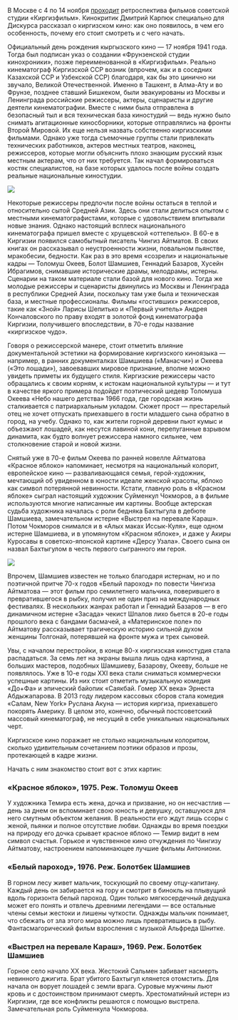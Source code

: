 В Москве с 4 по 14 ноября [проходит](https://discours.io/events/movies/retrospektiva-kirgizskogo-kinematografa-iz-kollektsii-sinemateki-moskino) ретроспектива фильмов советской студии «Киргизфильм». Кинокритик Дмитрий Карпюк специально для Дискурса рассказал о киргизском кино: как оно появилось, в чем его особенность, почему его стоит смотреть и с чего начать.

Официальный день рождения кыргызского кино — 17 ноября 1941 года. Тогда был подписан указ о создании «Фрунзенской студии кинохроники», позже переименованной в «Киргизфильм». Реально кинематограф Киргизской ССР возник (впрочем, как и в соседних Казахской ССР и Узбекской ССР) благодаря, как бы это цинично ни звучало, Великой Отечественной. Именно в Ташкент, в Алма-Ату и во Фрунзе, позднее ставший Бишкеком, были эвакуированы из Москвы и Ленинграда российские режиссеры, актеры, сценаристы и другие деятели кинематографии. Вместе с ними была отправлена в безопасный тыл и вся техническая база киностудий — ведь нужно было снимать агитационные киносборники, которые отправлялись на фронты Второй Мировой. Их еще нельзя назвать собственно киргизскими фильмами. Однако уже тогда съемочные группы стали привлекать технических работников, актеров местных театров, наконец, режиссеров, которые могли объяснить плохо знающим русский язык местным актерам, что от них требуется. Так начал формироваться костяк специалистов, на базе которых удалось после войны создать реальные национальные киностудии.

![](https://assets.discours.io/unsafe/900x/production/image/c2b77540-e1ea-11e8-bbc7-9dd651df2231.jpg)

Некоторые режиссеры предпочли после войны остаться в теплой и относительно сытой Средней Азии. Здесь они стали делиться опытом с местными кинематографистами, которые с удовольствием впитывали новые знания. Однако настоящий всплеск национального кинематографа пришел вместе с хрущевской «оттепелью». В 60-е в Киргизии появился самобытный писатель Чингиз Айтматов. В своих книгах он рассказывал о неустроенности жизни, повальном пьянстве, мракобесии, бедности. Как раз в это время «созрели» и национальные кадры — Толомуш Океев, Болот Шамшиев, Геннадий Базаров, Хусейн Ибрагимов, снимавшие исторические драмы, мелодрамы, истерны. Сценарии на таком материале стали базой для нового кино. Тогда же молодые режиссеры и сценаристы двинулись из Москвы и Ленинграда в республики Средней Азии, поскольку там уже была и техническая база, и местные профессионалы. Фильмы «гостивших» режиссеров, такие как «Зной» Ларисы Шепитько и «Первый учитель» Андрея Кончаловского по праву входят в золотой фонд кинематографа Киргизии, получившего впоследствии, в 70-е годы название «киргизское чудо».

Говоря о режиссерской манере, стоит отметить влияние документальной эстетики на формирование киргизского киноязыка — например, в ранних документалках Шамшиева («Манасчи») и Океева («Это лошади»), завоевавших мировое признание, вполне можно увидеть приметы их будущего стиля. Киргизские режиссеры часто обращались к своим корням, к истокам национальной культуры — и тут в качестве яркого примера подойдет поэтический шедевр Толомуша Океева «Небо нашего детства» 1966 года, где городская жизнь сталкивается с патриархальным укладом. Сюжет прост — престарелый отец не хочет отпускать приехавшего в гости младшего сына обратно в город, на учебу. Однако то, как жители горной деревни пьют кумыс и объезжают лошадей, как несутся лавиной кони, перепуганные взрывом динамита, как будто волнует режиссера намного сильнее, чем столкновение старой и новой жизни.

Снятый уже в 70-е фильм Океева по ранней новелле Айтматова «Красное яблоко» напоминает, несмотря на национальный колорит, европейское кино — разваливающаяся семья, герой-художник, мечтающий об увиденном в юности идеале женской красоты, яблоко как символ потерянной невинности. Кстати, главную роль в «Красном яблоке» сыграл настоящий художник Суйменкул Чокморов, а в фильме используются многие написанные им картины. Вообще актерская судьба художника началась с роли бедняка Бахтыгула в дебюте Шамшиева, замечательном истерне «Выстрел на перевале Караш». Потом Чокморов снимался и в «Алых маках Иссык-Куля», еще одном истерне Шамшиева, и в упомянутом «Красном яблоке», и даже у Акиры Куросавы в советско-японской картине «Дерсу Узала». Своего сына он назвал Бахтыгулом в честь первого сыгранного им героя.

![](https://assets.discours.io/unsafe/900x/production/image/dbbddc50-e1ea-11e8-bbc7-9dd651df2231.jpg)

Впрочем, Шамшиев известен не только благодаря истернам, но и по поэтичной притче 70-х годов «Белый пароход» по повести Чингиза Айтматова — этот фильм про семилетнего мальчика, поверившего в превратившегося в рыбку, получил не один приз на международных фестивалях. В нескольких жанрах работал и Геннадий Базаров — в его динамичном истерне «Засада» чекист Шпалов лихо бьется в 20-е годы прошлого века с бандами басмачей, а «Материнское поле» по Айтматову рассказывает трагическую историю сильной духом женщины Толгонай, потерявшей на фронте мужа и трех сыновей.

Увы, с началом перестройки, в конце 80-х киргизская киностудия стала распадаться. За семь лет на экраны вышла лишь одна картина, а больших мастеров, подобных Шамшиеву, Базарову, Окееву, больше не появлялось. Уже в 10-е годы XXI века стали сниматься коммерчески успешные картины. Из них стоит отметить музыкальную комедия «До+Фа» и эпический байопик «Саякбай. Гомер XX века» Эрнеста Абдыжапарова. В 2013 году лидером кассовых сборов стала комедия «Салам, New York» Руслана Акуна — история киргиза, приехавшего покорять Америку. В целом это, конечно, обычный постсоветский массовый кинематограф, не несущий в себе уникальных национальных черт.

Киргизское кино поражает не столько национальным колоритом, сколько удивительным сочетанием поэтики образов и прозы, протекающей в кадре жизни. 

Начать с ним знакомство стоит вот с этих картин:

### **«Красное яблоко», 1975. Реж. Толомуш Океев**

У художника Темира есть жена, дочка и призвание, но он несчастлив — день за днем он вспоминает свою юность и девушку, оставшуюся для него смутным объектом желания. В реальности его ждут лишь ссоры с женой, пьянки и полное отсутствие любви. Однажды во время поездки на природу его дочка срывает красное яблоко — Темир видит в нем символ счастья. Горькое и чувственное кино отчуждения по Чингизу Айтматову, настроением напоминающее лучшие фильмы Антониони.

### **«Белый пароход», 1976. Реж. Болотбек Шамшиев**

В горном лесу живет мальчик, тоскующий по своему отцу-капитану. Каждый день он забирается на гору и смотрит в бинокль на плывущий вдоль горизонта белый пароход. Один только мягкосердечный дедушка может его понять и отвлечь древними легендами — все остальные члены семьи жестоки и лишены чуткости. Однажды мальчик понимает, что сбежать от зла этого мира можно лишь превратившись в рыбу. Фантасмагорический фильм взросления с музыкой Альфреда Шнитке.

### **«Выстрел на перевале Караш», 1969. Реж. Болотбек Шамшиев**

Горное село начало XX века. Жестокий Сальмен забивает насмерть невинного джигита. Брат убитого Бахтыгул клянется отомстить. Для начала он ворует лошадей с земли врага. Суровые мужчины льют кровь и с достоинством принимают смерть. Хрестоматийный истерн из Киргизии, где все конфликты решаются с помощью выстрела. Замечательная роль Суйменкула Чокморова.
